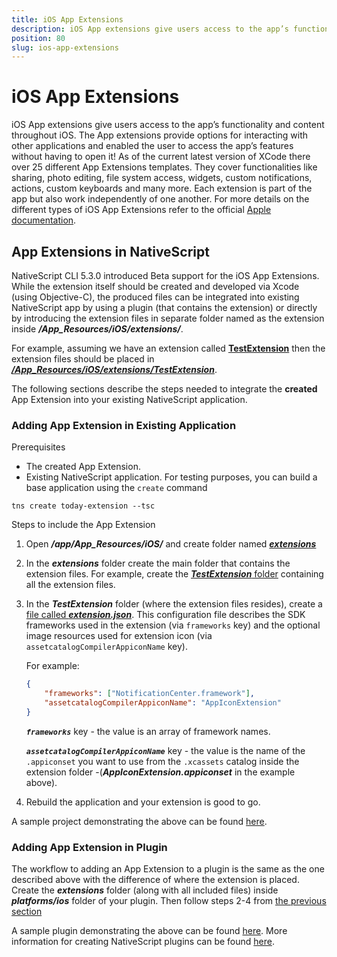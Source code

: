 ```yaml
---
title: iOS App Extensions
description: iOS App extensions give users access to the app’s functionality and content throughout iOS. The App extensions provide options for interacting with other applications and enabled the user to access the app’s features without having to open it!
position: 80
slug: ios-app-extensions
---
```


# iOS App Extensions

iOS App extensions give users access to the app’s functionality and content throughout iOS. The App extensions provide options for interacting with other applications and enabled the user to access the app’s features without having to open it! As of the current latest version of XCode there over 25 different App Extensions templates. They cover functionalities like sharing, photo editing, file system access, widgets, custom notifications, actions, custom keyboards and many more. Each extension is part of the app but also work independently of one another. For more details on the different types of iOS App Extensions refer to the official [Apple documentation](https://developer.apple.com/app-extensions/).

## App Extensions in NativeScript

NativeScript CLI 5.3.0 introduced Beta support for the iOS App Extensions. While the extension itself should be created and developed via Xcode (using Objective-C), the produced files can be integrated into existing NativeScript app by using a plugin (that contains the extension) or directly by introducing the extension files in separate folder named as the extension inside **_<project-name>/App_Resources/iOS/extensions/_**.  

For example, assuming we have an extension called [**TestExtension**](https://github.com/NativeScript/nativescript-today-extension-app/blob/master/app/App_Resources/iOS/extensions/TestExtension/Info.plist#L8) then the extension files should be placed in **_[<project-name>/App_Resources/iOS/extensions/TestExtension](https://github.com/NativeScript/nativescript-today-extension-app/tree/master/app/App_Resources/iOS/extensions/TestExtension)_**.

The following sections describe the steps needed to integrate the **created** App Extension into your existing NativeScript application.

### Adding App Extension in Existing Application

Prerequisites

- The created App Extension.
- Existing NativeScript application. For testing purposes, you can build a base application using the `create` command

```
tns create today-extension --tsc
```

Steps to include the App Extension

 1. Open **_<project-name>/app/App_Resources/iOS/_** and create folder named **_[extensions](https://github.com/NativeScript/nativescript-today-extension-app/tree/master/app/App_Resources/iOS/extensions)_**

 2. In the **_extensions_** folder create the main folder that contains the extension files. For example, create the [**_TestExtension_** folder](https://github.com/NativeScript/nativescript-today-extension-app/tree/master/app/App_Resources/iOS/extensions/TestExtension) containing all the extension files.

 3. In the **_TestExtension_** folder (where the extension files resides), create a [file called **_extension.json_**](https://github.com/NativeScript/nativescript-today-extension-app/blob/master/app/App_Resources/iOS/extensions/TestExtension/extension.json). This configuration file describes the SDK frameworks used in the extension (via `frameworks` key) and the optional image resources used for extension icon (via `assetcatalogCompilerAppiconName` key).
 
    For example:
    ```JSON
    {
        "frameworks": ["NotificationCenter.framework"],
        "assetcatalogCompilerAppiconName": "AppIconExtension"
    }
    ```
    **_`frameworks`_** key - the value is an array of framework names.

    **_`assetcatalogCompilerAppiconName`_** key - the value is the name of the `.appiconset` you want to use from the `.xcassets` catalog inside the extension folder -(**_AppIconExtension.appiconset_** in the example above).


 4. Rebuild the application and your extension is good to go.

A sample project demonstrating the above can be found [here](https://github.com/NativeScript/nativescript-today-extension-app).

### Adding App Extension in Plugin

The workflow to adding an App Extension to a plugin is the same as the one described above with the difference of where the extension is placed. Create the **_extensions_** folder (along with all included files) inside **_platforms/ios_** folder of your plugin. Then follow steps 2-4 from [the previous section](#adding-app-extension-in-existing-application)

A sample plugin demonstrating the above can be found [here](https://github.com/NativeScript/nativescript-today-extension-plugin). More information for creating NativeScript plugins can be found [here](../plugins/building-plugins.md).
